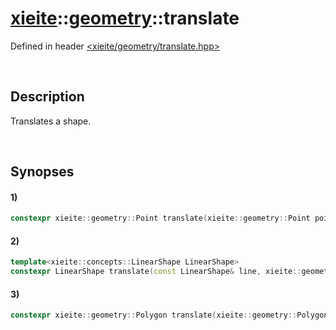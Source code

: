 # [xieite](../xieite.md)\:\:[geometry](../geometry.md)\:\:translate
Defined in header [<xieite/geometry/translate.hpp>](../../include/xieite/geometry/translate.hpp)

&nbsp;

## Description
Translates a shape.

&nbsp;

## Synopses
#### 1)
```cpp
constexpr xieite::geometry::Point translate(xieite::geometry::Point point, xieite::geometry::Point difference) noexcept;
```
#### 2)
```cpp
template<xieite::concepts::LinearShape LinearShape>
constexpr LinearShape translate(const LinearShape& line, xieite::geometry::Point difference) noexcept;
```
#### 3)
```cpp
constexpr xieite::geometry::Polygon translate(xieite::geometry::Polygon polygon, xieite::geometry::Point difference) noexcept;
```
